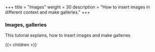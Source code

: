 +++
title = "Images"
weight = 30
description = "How to insert images in different context and make galleries."
+++

### Images, galleries

This tutorial explains, how to insert images and make galleries

{{< children  >}}

